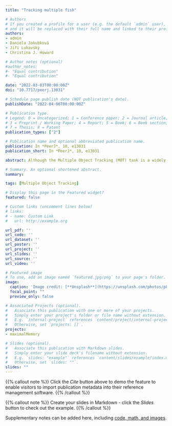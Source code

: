 ```yaml
---
title: "Tracking multiple fish"

# Authors
# If you created a profile for a user (e.g. the default `admin` user), write the username (folder name) here 
# and it will be replaced with their full name and linked to their profile.
authors:
- admin
- Daniela Jakubková
- Jiří Lukavský
- Christina J. Howard

# Author notes (optional)
#author_notes:
#- "Equal contribution"
#- "Equal contribution"

date: "2022-03-03T00:00:00Z"
doi: "10.7717/peerj.13031"

# Schedule page publish date (NOT publication's date).
publishDate: "2022-04-06T00:00:00Z"

# Publication type.
# Legend: 0 = Uncategorized; 1 = Conference paper; 2 = Journal article;
# 3 = Preprint / Working Paper; 4 = Report; 5 = Book; 6 = Book section;
# 7 = Thesis; 8 = Patent
publication_types: ["2"]

# Publication name and optional abbreviated publication name.
publication: In *PeerJ*, 10, e13031
publication_short: In *PeerJ*, 10, e13031

abstract: Although the Multiple Object Tracking (MOT) task is a widely used experimental method for studying divided attention, tracking objects in the real world usually looks different. For example, in the real world, objects are usually clearly distinguishable from each other and also possess different movement patterns. One such case is tracking groups of creatures, such as tracking fish in an aquarium. We used movies of fish in an aquarium and measured general tracking performance in this task (Experiment 1). In Experiment 2, we compared tracking accuracy within-subjects in fish tracking, tracking typical MOT stimuli, and in a third condition using standard MOT uniform objects which possessed movement patterns similar to the real fish. This third condition was added to further examine the impact of different motion characteristics on tracking performance. Results within a Bayesian framework showed that tracking real fish shares similarities with tracking simple objects in a typical laboratory MOT task. Furthermore, we observed a close relationship between performance in both laboratory MOT tasks (typical and fish-like) and real fish tracking, suggesting that the commonly used laboratory MOT task possesses a good level of ecological validity.

# Summary. An optional shortened abstract.
summary: 

tags: [Multiple Object Tracking]

# Display this page in the Featured widget?
featured: false

# Custom links (uncomment lines below)
# links:
# - name: Custom Link
#   url: http://example.org

url_pdf: ''
url_code: ''
url_dataset: ''
url_poster: ''
url_project: ''
url_slides: ''
url_source: ''
url_video: ''

# Featured image
# To use, add an image named `featured.jpg/png` to your page's folder. 
image:
  caption: 'Image credit: [**Unsplash**](https://unsplash.com/photos/pLCdAaMFLTE)'
  focal_point: ""
  preview_only: false

# Associated Projects (optional).
#   Associate this publication with one or more of your projects.
#   Simply enter your project's folder or file name without extension.
#   E.g. `internal-project` references `content/project/internal-project/index.md`.
#   Otherwise, set `projects: []`.
projects:
- maximalMemory

# Slides (optional).
#   Associate this publication with Markdown slides.
#   Simply enter your slide deck's filename without extension.
#   E.g. `slides: "example"` references `content/slides/example/index.md`.
#   Otherwise, set `slides: ""`.
slides: ""
---
```


{{% callout note %}}
Click the *Cite* button above to demo the feature to enable visitors to import publication metadata into their reference management software.
{{% /callout %}}

{{% callout note %}}
Create your slides in Markdown - click the *Slides* button to check out the example.
{{% /callout %}}

Supplementary notes can be added here, including [code, math, and images](https://osf.io/sqjbn/).
